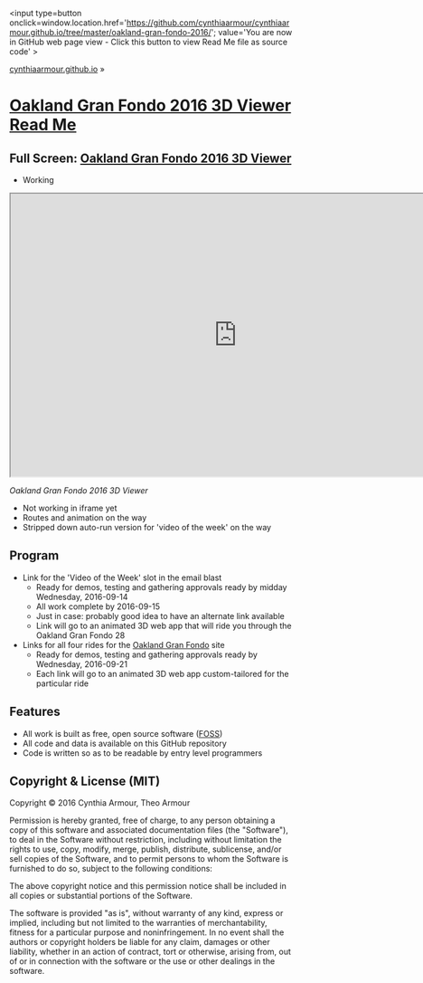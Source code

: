 <span style=display:none; >[You are now in GitHub source code view - click this link to view Read Me file as a web page]
( https://cynthiaarmour.github.io/oakland-gran-fondo-2016/index.html#readme.md "View file as a web page." ) </span>
<input type=button onclick=window.location.href='https://github.com/cynthiaarmour/cynthiaarmour.github.io/tree/master/oakland-gran-fondo-2016/'; value='You are now in GitHub web page view - Click this button to view Read Me file as source code' >

[cynthiaarmour.github.io]( http://cynthiaarmour.github.io ) &raquo;

[Oakland Gran Fondo 2016 3D Viewer Read Me]( index.html )
===

## Full Screen: [Oakland Gran Fondo 2016 3D Viewer]( https://jaanga.github.io/terrain3/elevations-core3/oakland-gran-fondo-r9.html )

* Working

<img src="" style=display:none; width=800 >

<iframe src="https://jaanga.github.io/terrain3/elevations-core3/oakland-gran-fondo-r9.html" width=800px height=500px onload=this.contentWindow.googleMap.setOptions({scrollwheel:false});></iframe>



_Oakland Gran Fondo 2016 3D Viewer_

* Not working in iframe yet
* Routes and animation on the way
* Stripped down auto-run version for 'video of the week' on the way


## Program

* Link for the 'Video of the Week' slot in the email blast
	* Ready for demos, testing and gathering approvals ready by midday Wednesday, 2016-09-14
	* All work complete by 2016-09-15
	* Just in case: probably good idea to have an alternate link available
	* Link will go to an animated 3D web app that will ride you through the Oakland Gran Fondo 28
* Links for all four rides for the [Oakland Gran Fondo]( http://www.oaklandgranfondo.com ) site
	* Ready for demos, testing and gathering approvals ready by Wednesday, 2016-09-21
	* Each link will go to an animated 3D web app custom-tailored for the particular ride


## Features

* All work is built as free, open source software ([FOSS]())
* All code and data is available on this GitHub repository
* Code is written so as to be readable by entry level programmers


## Copyright & License (MIT)

Copyright &copy; 2016 Cynthia Armour, Theo Armour

Permission is hereby granted, free of charge, to any person obtaining a copy
of this software and associated documentation files (the "Software"), to deal
in the Software without restriction, including without limitation the rights
to use, copy, modify, merge, publish, distribute, sublicense, and/or sell
copies of the Software, and to permit persons to whom the Software is
furnished to do so, subject to the following conditions:

The above copyright notice and this permission notice shall be included in
all copies or substantial portions of the Software.

The software is provided "as is", without warranty of any kind, express or
implied, including but not limited to the warranties of merchantability,
fitness for a particular purpose and noninfringement. In no event shall the
authors or copyright holders be liable for any claim, damages or other
liability, whether in an action of contract, tort or otherwise, arising from,
out of or in connection with the software or the use or other dealings in
the software.
